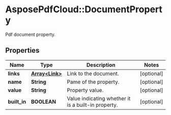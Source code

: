 ﻿# AsposePdfCloud::DocumentProperty
Pdf document property.

## Properties
Name | Type | Description | Notes
------------ | ------------- | ------------- | -------------
**links** | [**Array&lt;Link&gt;**](Link.md) | Link to the document. | [optional] 
**name** | **String** | Pame of the property. | [optional] 
**value** | **String** | Property value. | [optional] 
**built_in** | **BOOLEAN** | Value indicating whether it is a built-in property. | [optional] 


